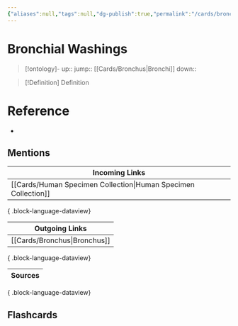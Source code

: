 ```yaml
---
{"aliases":null,"tags":null,"dg-publish":true,"permalink":"/cards/bronchial-washings/","dgPassFrontmatter":true}
---
```


# Bronchial Washings

> [!ontology]-
> up:: 
> jump:: [[Cards/Bronchus\|Bronchi]]
> down:: 

> [!Definition] Definition

# Reference

- 

## Mentions

| Incoming Links                                                    |
| ----------------------------------------------------------------- |
| [[Cards/Human Specimen Collection\|Human Specimen Collection]] |

{ .block-language-dataview}

| Outgoing Links                  |
| ------------------------------- |
| [[Cards/Bronchus\|Bronchus]] |

{ .block-language-dataview}

| Sources |
| ------- |

{ .block-language-dataview}

## Flashcards